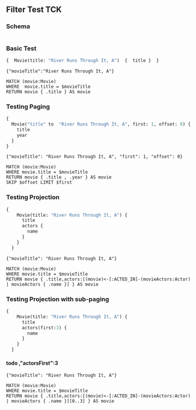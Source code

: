 ## Filter Test TCK


### Schema
```schema

```

### Basic Test

```graphql
{  Movie(title: "River Runs Through It, A")  {  title }  }
```
```params
{"movieTitle":"River Runs Through It, A"}
```
```cypher
MATCH (movie:Movie)
WHERE  movie.title = $movieTitle  
RETURN movie { .title } AS movie
```

### Testing Paging

```graphql
{
  Movie("title" to  "River Runs Through It, A", first: 1, offset: 0) {
    title
    year
  }
}
```

```params
{"movieTitle": "River Runs Through It, A", "first": 1, "offset": 0}
```

```cypher
MATCH (movie:Movie) 
WHERE movie.title = $movieTitle 
RETURN movie { .title , .year } AS movie 
SKIP $offset LIMIT $first
```

### Testing Projection

```graphql
{
    Movie(title: "River Runs Through It, A") {
      title
      actors {
        name
      }
    }
  }
```

```params
{"movieTitle": "River Runs Through It, A"}
```

```cypher
MATCH (movie:Movie)  
WHERE movie.title = $movieTitle 
RETURN movie { .title,actors:[(movie)<-[:ACTED_IN]-(movieActors:Actor) | movieActors { .name }] } AS movie 
```

### Testing Projection with sub-paging

```graphql
{
    Movie(title: "River Runs Through It, A") {
      title
      actors(first:3) {
        name
      }
    }
  }
```
#### todo ,"actorsFirst":3 
```params
{"movieTitle": "River Runs Through It, A"}
```

```cypher
MATCH (movie:Movie)  
WHERE movie.title = $movieTitle 
RETURN movie { .title,actors:[(movie)<-[:ACTED_IN]-(movieActors:Actor) | movieActors { .name }][0..3] } AS movie 
```
